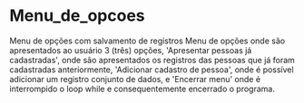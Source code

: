 # Menu_de_opcoes
Menu de opções com salvamento de registros
Menu de opções onde são apresentados ao usuário 3 (três) opções, 'Apresentar pessoas já cadastradas', onde são apresentados os registros das pessoas que já foram cadastradas anteriormente,
'Adicionar cadastro de pessoa', onde é possível adicionar um registro conjunto de dados, e 'Encerrar menu' onde é interrompido o loop while e consequentemente encerrado o programa.
